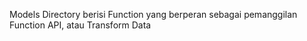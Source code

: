 Models Directory berisi Function yang berperan sebagai pemanggilan Function API, atau Transform Data